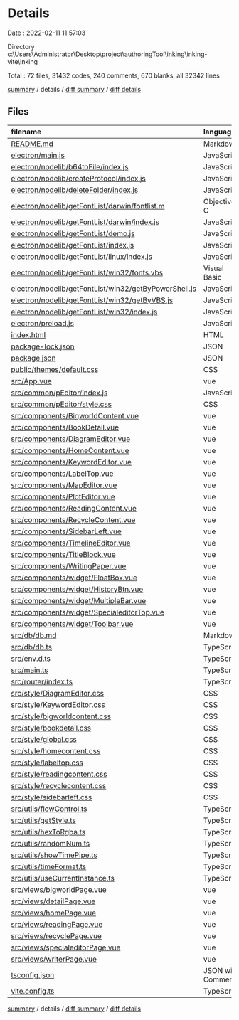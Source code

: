 # Details

Date : 2022-02-11 11:57:03

Directory c:\Users\Administrator\Desktop\project\authoringTool\inking\inking-vite\inking

Total : 72 files,  31432 codes, 240 comments, 670 blanks, all 32342 lines

[summary](results.md) / details / [diff summary](diff.md) / [diff details](diff-details.md)

## Files
| filename | language | code | comment | blank | total |
| :--- | :--- | ---: | ---: | ---: | ---: |
| [README.md](/README.md) | Markdown | 6 | 0 | 2 | 8 |
| [electron/main.js](/electron/main.js) | JavaScript | 78 | 48 | 15 | 141 |
| [electron/nodelib/b64toFile/index.js](/electron/nodelib/b64toFile/index.js) | JavaScript | 27 | 3 | 4 | 34 |
| [electron/nodelib/createProtocol/index.js](/electron/nodelib/createProtocol/index.js) | JavaScript | 37 | 4 | 5 | 46 |
| [electron/nodelib/deleteFolder/index.js](/electron/nodelib/deleteFolder/index.js) | JavaScript | 27 | 3 | 1 | 31 |
| [electron/nodelib/getFontList/darwin/fontlist.m](/electron/nodelib/getFontList/darwin/fontlist.m) | Objective-C | 7 | 0 | 2 | 9 |
| [electron/nodelib/getFontList/darwin/index.js](/electron/nodelib/getFontList/darwin/index.js) | JavaScript | 33 | 5 | 10 | 48 |
| [electron/nodelib/getFontList/demo.js](/electron/nodelib/getFontList/demo.js) | JavaScript | 8 | 1 | 1 | 10 |
| [electron/nodelib/getFontList/index.js](/electron/nodelib/getFontList/index.js) | JavaScript | 18 | 2 | 1 | 21 |
| [electron/nodelib/getFontList/linux/index.js](/electron/nodelib/getFontList/linux/index.js) | JavaScript | 16 | 5 | 8 | 29 |
| [electron/nodelib/getFontList/win32/fonts.vbs](/electron/nodelib/getFontList/win32/fonts.vbs) | Visual Basic | 21 | 1 | 8 | 30 |
| [electron/nodelib/getFontList/win32/getByPowerShell.js](/electron/nodelib/getFontList/win32/getByPowerShell.js) | JavaScript | 16 | 4 | 4 | 24 |
| [electron/nodelib/getFontList/win32/getByVBS.js](/electron/nodelib/getFontList/win32/getByVBS.js) | JavaScript | 58 | 5 | 16 | 79 |
| [electron/nodelib/getFontList/win32/index.js](/electron/nodelib/getFontList/win32/index.js) | JavaScript | 19 | 0 | 4 | 23 |
| [electron/preload.js](/electron/preload.js) | JavaScript | 12 | 6 | 2 | 20 |
| [index.html](/index.html) | HTML | 13 | 1 | 3 | 17 |
| [package-lock.json](/package-lock.json) | JSON | 9,780 | 0 | 1 | 9,781 |
| [package.json](/package.json) | JSON | 86 | 0 | 0 | 86 |
| [public/themes/default.css](/public/themes/default.css) | CSS | 0 | 0 | 1 | 1 |
| [src/App.vue](/src/App.vue) | vue | 14 | 0 | 3 | 17 |
| [src/common/pEditor/index.js](/src/common/pEditor/index.js) | JavaScript | 11,171 | 29 | 16 | 11,216 |
| [src/common/pEditor/style.css](/src/common/pEditor/style.css) | CSS | 121 | 3 | 4 | 128 |
| [src/components/BigworldContent.vue](/src/components/BigworldContent.vue) | vue | 8 | 1 | 3 | 12 |
| [src/components/BookDetail.vue](/src/components/BookDetail.vue) | vue | 1,761 | 6 | 21 | 1,788 |
| [src/components/DiagramEditor.vue](/src/components/DiagramEditor.vue) | vue | 219 | 1 | 11 | 231 |
| [src/components/HomeContent.vue](/src/components/HomeContent.vue) | vue | 366 | 1 | 17 | 384 |
| [src/components/KeywordEditor.vue](/src/components/KeywordEditor.vue) | vue | 1,781 | 3 | 26 | 1,810 |
| [src/components/LabelTop.vue](/src/components/LabelTop.vue) | vue | 48 | 2 | 5 | 55 |
| [src/components/MapEditor.vue](/src/components/MapEditor.vue) | vue | 7 | 1 | 3 | 11 |
| [src/components/PlotEditor.vue](/src/components/PlotEditor.vue) | vue | 7 | 1 | 3 | 11 |
| [src/components/ReadingContent.vue](/src/components/ReadingContent.vue) | vue | 8 | 1 | 3 | 12 |
| [src/components/RecycleContent.vue](/src/components/RecycleContent.vue) | vue | 289 | 3 | 9 | 301 |
| [src/components/SidebarLeft.vue](/src/components/SidebarLeft.vue) | vue | 154 | 1 | 5 | 160 |
| [src/components/TimelineEditor.vue](/src/components/TimelineEditor.vue) | vue | 7 | 1 | 3 | 11 |
| [src/components/TitleBlock.vue](/src/components/TitleBlock.vue) | vue | 219 | 1 | 8 | 228 |
| [src/components/WritingPaper.vue](/src/components/WritingPaper.vue) | vue | 363 | 4 | 25 | 392 |
| [src/components/widget/FloatBox.vue](/src/components/widget/FloatBox.vue) | vue | 85 | 2 | 6 | 93 |
| [src/components/widget/HistoryBtn.vue](/src/components/widget/HistoryBtn.vue) | vue | 36 | 0 | 5 | 41 |
| [src/components/widget/MultipleBar.vue](/src/components/widget/MultipleBar.vue) | vue | 132 | 1 | 9 | 142 |
| [src/components/widget/SpecialeditorTop.vue](/src/components/widget/SpecialeditorTop.vue) | vue | 149 | 0 | 6 | 155 |
| [src/components/widget/Toolbar.vue](/src/components/widget/Toolbar.vue) | vue | 410 | 2 | 21 | 433 |
| [src/db/db.md](/src/db/db.md) | Markdown | 95 | 0 | 23 | 118 |
| [src/db/db.ts](/src/db/db.ts) | TypeScript | 32 | 4 | 5 | 41 |
| [src/env.d.ts](/src/env.d.ts) | TypeScript | 85 | 20 | 5 | 110 |
| [src/main.ts](/src/main.ts) | TypeScript | 9 | 3 | 4 | 16 |
| [src/router/index.ts](/src/router/index.ts) | TypeScript | 41 | 0 | 4 | 45 |
| [src/style/DiagramEditor.css](/src/style/DiagramEditor.css) | CSS | 24 | 0 | 2 | 26 |
| [src/style/KeywordEditor.css](/src/style/KeywordEditor.css) | CSS | 487 | 2 | 83 | 572 |
| [src/style/bigworldcontent.css](/src/style/bigworldcontent.css) | CSS | 10 | 0 | 0 | 10 |
| [src/style/bookdetail.css](/src/style/bookdetail.css) | CSS | 464 | 13 | 86 | 563 |
| [src/style/global.css](/src/style/global.css) | CSS | 31 | 2 | 8 | 41 |
| [src/style/homecontent.css](/src/style/homecontent.css) | CSS | 259 | 1 | 36 | 296 |
| [src/style/labeltop.css](/src/style/labeltop.css) | CSS | 43 | 0 | 7 | 50 |
| [src/style/readingcontent.css](/src/style/readingcontent.css) | CSS | 10 | 0 | 0 | 10 |
| [src/style/recyclecontent.css](/src/style/recyclecontent.css) | CSS | 55 | 1 | 7 | 63 |
| [src/style/sidebarleft.css](/src/style/sidebarleft.css) | CSS | 96 | 0 | 13 | 109 |
| [src/utils/flowControl.ts](/src/utils/flowControl.ts) | TypeScript | 12 | 3 | 0 | 15 |
| [src/utils/getStyle.ts](/src/utils/getStyle.ts) | TypeScript | 4 | 5 | 0 | 9 |
| [src/utils/hexToRgba.ts](/src/utils/hexToRgba.ts) | TypeScript | 14 | 3 | 0 | 17 |
| [src/utils/randomNum.ts](/src/utils/randomNum.ts) | TypeScript | 10 | 3 | 0 | 13 |
| [src/utils/showTimePipe.ts](/src/utils/showTimePipe.ts) | TypeScript | 82 | 5 | 4 | 91 |
| [src/utils/timeFormat.ts](/src/utils/timeFormat.ts) | TypeScript | 13 | 3 | 2 | 18 |
| [src/utils/useCurrentInstance.ts](/src/utils/useCurrentInstance.ts) | TypeScript | 8 | 0 | 2 | 10 |
| [src/views/bigworldPage.vue](/src/views/bigworldPage.vue) | vue | 13 | 0 | 3 | 16 |
| [src/views/detailPage.vue](/src/views/detailPage.vue) | vue | 14 | 1 | 3 | 18 |
| [src/views/homePage.vue](/src/views/homePage.vue) | vue | 21 | 1 | 4 | 26 |
| [src/views/readingPage.vue](/src/views/readingPage.vue) | vue | 13 | 0 | 3 | 16 |
| [src/views/recyclePage.vue](/src/views/recyclePage.vue) | vue | 13 | 0 | 3 | 16 |
| [src/views/specialeditorPage.vue](/src/views/specialeditorPage.vue) | vue | 85 | 0 | 11 | 96 |
| [src/views/writerPage.vue](/src/views/writerPage.vue) | vue | 1,744 | 7 | 49 | 1,800 |
| [tsconfig.json](/tsconfig.json) | JSON with Comments | 15 | 0 | 1 | 16 |
| [vite.config.ts](/vite.config.ts) | TypeScript | 13 | 11 | 2 | 26 |

[summary](results.md) / details / [diff summary](diff.md) / [diff details](diff-details.md)
